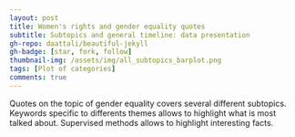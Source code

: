 ```yaml
---
layout: post
title: Women's rights and gender equality quotes 
subtitle: Subtopics and general timeline: data presentation
gh-repo: daattali/beautiful-jekyll
gh-badge: [star, fork, follow]
thumbnail-img: /assets/img/all_subtopics_barplot.png
tags: [Plot of categories]
comments: true
---
```

Quotes on the topic of gender equality covers several different subtopics. Keywords specific to differents themes allows to highlight what is most talked about. Supervised methods allows to highlight interesting facts. 


